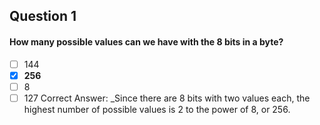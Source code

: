 ## Question 1 ##
#### How many possible values can we have with the 8 bits in a byte? ####
- [ ] 144
- [x] **256**
- [ ] 8
- [ ] 127
Correct Answer: 
_Since there are 8 bits with two values each, the highest number of possible values is 2 to the power of 8, or 256. 
